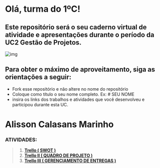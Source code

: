 # Olá, turma do 1ºC! 
## Este repositório será o seu caderno virtual de atividade e apresentações durante o período da UC2 Gestão de Projetos. 

![img](https://blog.acelerato.com/wp-content/uploads/2020/08/5-beneficios-da-gesta%CC%83o-de-projetos-para-a-sua-empresa-1200x640.png)

## Para obter o máximo de aproveitamento, siga as orientações a seguir:

- Fork esse repositório e não altere no nome do repositório
- Coloque como título o seu nome completo. Ex: # SEU NOME
- insira os links dos trabalhos e atividades que você desenvolveu e participou durante esta UC.

# Alisson Calasans Marinho

### ATIVIDADES:

>1. [**Trello ( SWOT )**](https://trello.com/invite/b/8zA4Q3nY/ATTI91abb85e70cc2fa1b429ce5873fa2d73507F8561/swot-empresa-de-tecnologia-meta)
>2. [**Trello II ( QUADRO DE PROJETO )**](https://trello.com/invite/b/engGzNrG/ATTIc74c4d0d5a9bfd2c5581e3a4a7167a42D9F604CE/wireless-ia)
>3. [**Trello III ( GERENCIAMENTO DE ENTREGAS )**](https://trello.com/invite/b/I1S2d8iI/ATTI9c3d5ee4ec2ddf3223b9f06e88132a7dCC81F3E4/gerenciamento-de-entregas-disciplinares-1)

